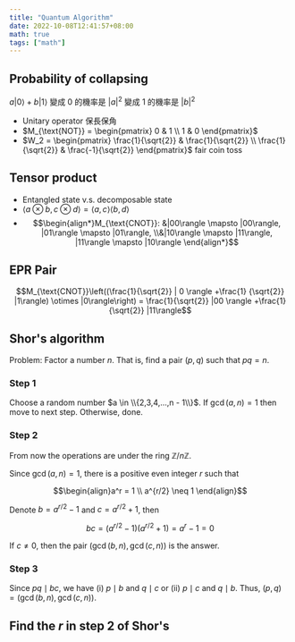 ```yaml
---
title: "Quantum Algorithm"
date: 2022-10-08T12:41:57+08:00
math: true
tags: ["math"]
---
```


## Probability of collapsing

$a |0 \rangle + b |1 \rangle$ 變成 0 的機率是 $|a|^2$ 變成 $1$ 的機率是 $|b|^2$

* Unitary operator 保長保角
* $M_{\text{NOT}} = \begin{pmatrix} 0 & 1 \\ 1 & 0 \end{pmatrix}$
* $W_2 = \begin{pmatrix} \frac{1}{\sqrt{2}} & \frac{1}{\sqrt{2}} \\ \frac{1}{\sqrt{2}} & \frac{-1}{\sqrt{2}} \end{pmatrix}$ fair coin toss

## Tensor product

* Entangled state v.s. decomposable state
* $\langle a \otimes b, c \otimes d \rangle = \langle a, c \rangle \langle b, d \rangle$
* $$\begin{align*}M_{\text{CNOT}}: &|00\rangle \mapsto |00\rangle, |01\rangle \mapsto |01\rangle, \\&|10\rangle \mapsto |11\rangle, |11\rangle \mapsto |10\rangle \end{align*}$$

## EPR Pair

$$M_{\text{CNOT}}\left((\frac{1}{\sqrt{2}} | 0 \rangle +\frac{1} {\sqrt{2}} |1\rangle) \otimes |0\rangle\right) = \frac{1}{\sqrt{2}} |00 \rangle +\frac{1} {\sqrt{2}} |11\rangle$$

## Shor's algorithm

Problem: Factor a number $n$. That is, find a pair $(p, q)$ such that $pq = n$.

### Step 1

Choose a random number $a \in \\{2,3,4,...,n - 1\\}$.
If $\gcd(a, n) = 1$ then move to next step. Otherwise, done.

### Step 2

From now the operations are under the ring $\mathbb{Z} / n\mathbb{Z}$.

Since $\gcd(a, n) = 1$, there is a positive even integer $r$ such that

$$\begin{align}a^r = 1 \\ a^{r/2} \neq 1 \end{align}$$

Denote $b = a^{r / 2} - 1$ and $c = a^{r/2} + 1$, then

$$bc = (a^{r / 2} - 1)(a^{r / 2} + 1) = a^r - 1 = 0$$

If $c \neq 0$, then the pair $(\gcd(b, n), \gcd(c, n))$ is the answer.

### Step 3

Since $pq \mid bc$, we have (i) $p \mid b$ and $q \mid c$ or (ii) $p \mid c$ and $q \mid b$. Thus, $(p, q) = (\gcd(b, n), \gcd(c, n))$.

## Find the $r$ in step 2 of Shor's

